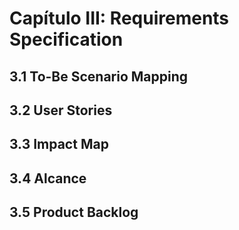 # Capítulo III: Requirements Specification
## 3.1 To-Be Scenario Mapping
## 3.2 User Stories
## 3.3 Impact Map
## 3.4 Alcance
## 3.5 Product Backlog
